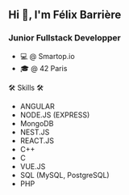 ## Hi 👋, I'm Félix Barrière

### Junior Fullstack Developper

* :computer: @ Smartop.io
*	:mortar_board: @ 42 Paris

🛠 Skills 🛠
* ANGULAR
*	NODE.JS (EXPRESS)
* MongoDB
*	NEST.JS
*	REACT.JS
*	C++
*	C
*	VUE.JS
*	SQL (MySQL, PostgreSQL)
*	PHP


